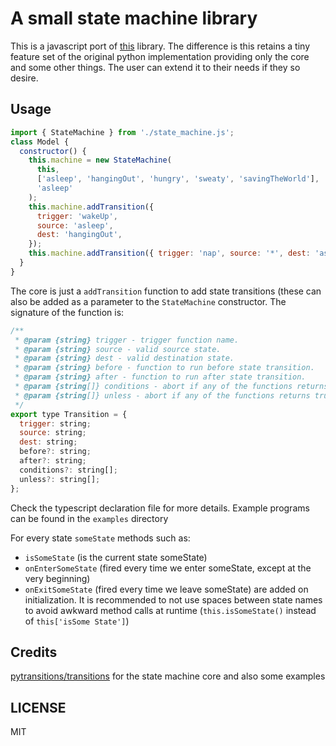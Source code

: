 # A small state machine library

This is a javascript port of
[this](https://github.com/pytransitions/transitions) library. The difference is
this retains a tiny feature set of the original python implementation providing
only the core and some other things. The user can extend it to their needs if
they so desire.

## Usage

```javascript
import { StateMachine } from './state_machine.js';
class Model {
  constructor() {
    this.machine = new StateMachine(
      this,
      ['asleep', 'hangingOut', 'hungry', 'sweaty', 'savingTheWorld'],
      'asleep'
    );
    this.machine.addTransition({
      trigger: 'wakeUp',
      source: 'asleep',
      dest: 'hangingOut',
    });
    this.machine.addTransition({ trigger: 'nap', source: '*', dest: 'asleep' });
  }
}
```

The core is just a `addTransition` function to add state transitions (these can
also be added as a parameter to the `StateMachine` constructor. The signature of
the function is:

```javascript
/**
 * @param {string} trigger - trigger function name.
 * @param {string} source - valid source state.
 * @param {string} dest - valid destination state.
 * @param {string} before - function to run before state transition.
 * @param {string} after - function to run after state transition.
 * @param {string[]} conditions - abort if any of the functions returns false.
 * @param {string[]} unless - abort if any of the functions returns true.
 */
export type Transition = {
  trigger: string;
  source: string;
  dest: string;
  before?: string;
  after?: string;
  conditions?: string[];
  unless?: string[];
};
```

Check the typescript declaration file for more details. Example programs can be
found in the `examples` directory

For every state `someState` methods such as:
- `isSomeState` (is the current state someState)
- `onEnterSomeState` (fired every time we enter someState, except at the very beginning)
- `onExitSomeState` (fired every time we leave someState)
are added on initialization. It is recommended to not use spaces between state
names to avoid awkward method calls at runtime (`this.isSomeState()` instead of
`this['isSome State']`)

## Credits
[pytransitions/transitions](https://github.com/pytransitions/transitions) for
the state machine core and also some examples

## LICENSE

MIT
